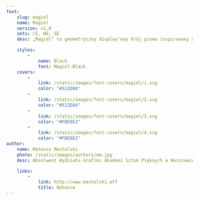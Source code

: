 ```yaml
---
font:
    slug: magiel
    name: Magiel
    version: v1.0
    sets: CE, WE, SE
    desc: „Magiel” to geometryczny display’owy krój pisma inspirowany amatorskim napisami z czasów PRL-u. Projekty liter zawierają w sobie różnorodne „błędy” pochodzące z szyldów, tabliczek i plakatów, które powstały w okresie 1945-1989 w Warszawie.

    styles:
        -
            name: Black
            font: Magiel-Black
    covers:
        -
            link: /static/images/font-covers/magiel/1.svg
            color: "#522D84"
        -
            link: /static/images/font-covers/magiel/2.svg
            color: "#522D84"
        -
            link: /static/images/font-covers/magiel/3.svg
            color: "#FBE8E2"
        -
            link: /static/images/font-covers/magiel/4.svg
            color: "#FBE8E2"
author:
    name: Mateusz Machalski
    photo: /static/images/authors/mm.jpg
    desc: Absolwent Wydziału Grafiki Akademi Sztuk Pięknych w Warszawie. Zajmuje się projektowaniem identyfikacji wizualnych oraz krojów pism. Autor m.in. identyfikacji wizualnej Nagrody Solidarności im. Lecha Wałęsy oraz projektu rodziny 42 odmian krojów pism dla korporacji Tupperware. Dyrektor artystyczny magazynu „Warsawholic”.

    links:
        -
            link: http://www.machalski.wtf
            title: Behance
---
```

